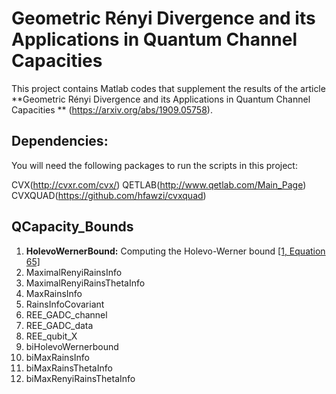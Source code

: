 # Geometric Rényi Divergence and its Applications in Quantum Channel Capacities

This project contains Matlab codes that supplement the results of the article **Geometric Rényi Divergence and its Applications in Quantum Channel Capacities ** (https://arxiv.org/abs/1909.05758).

## Dependencies:

You will need the following packages to run the scripts in this project:

CVX(http://cvxr.com/cvx/)
QETLAB(http://www.qetlab.com/Main_Page)
CVXQUAD(https://github.com/hfawzi/cvxquad)

## QCapacity_Bounds
1. **HolevoWernerBound:** Computing the Holevo-Werner bound [[1, Equation 65]](https://arxiv.org/abs/1909.05758)
2. MaximalRenyiRainsInfo
3. MaximalRenyiRainsThetaInfo
4. MaxRainsInfo
5. RainsInfoCovariant
6. REE_GADC_channel
7. REE_GADC_data
8. REE_qubit_X
9. biHolevoWernerbound
10. biMaxRainsInfo
11. biMaxRainsThetaInfo
12. biMaxRenyiRainsThetaInfo
